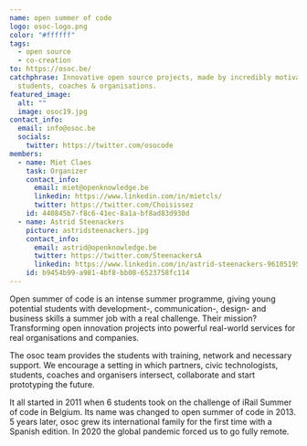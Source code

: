 ```yaml
---
name: open summer of code
logo: osoc-logo.png
color: "#ffffff"
tags:
  - open source
  - co-creation
to: https://osoc.be/
catchphrase: Innovative open source projects, made by incredibly motivated
  students, coaches & organisations.
featured_image:
  alt: ""
  image: osoc19.jpg
contact_info:
  email: info@osoc.be
  socials:
    twitter: https://twitter.com/osocode
members:
  - name: Miet Claes
    task: Organizer
    contact_info:
      email: miet@openknowledge.be
      linkedin: https://www.linkedin.com/in/mietcls/
      twitter: https://twitter.com/Choisissez
    id: 440845b7-f8c6-41ec-8a1a-bf8ad83d930d
  - name: Astrid Steenackers
    picture: astridsteenackers.jpg
    contact_info:
      email: astrid@openknowledge.be
      twitter: https://twitter.com/SteenackersA
      linkedin: https://www.linkedin.com/in/astrid-steenackers-96105195/
    id: b9454b99-a981-4bf8-bb08-6523758fc114
---
```

Open summer of code is an intense summer programme, giving young potential students with development-, communication-, design- and business skills a summer job with a real challenge. Their mission? Transforming open innovation projects into powerful real-world services for real organisations and companies.

The osoc team provides the students with training, network and necessary support. We encourage a setting in which partners, civic technologists, students, coaches and organisers intersect, collaborate and start prototyping the future.

It all started in 2011 when 6 students took on the challenge of iRail Summer of code in Belgium. Its name was changed to open summer of code in 2013. 5 years later, osoc grew its international family for the first time with a Spanish edition. In 2020 the global pandemic forced us to go fully remote.